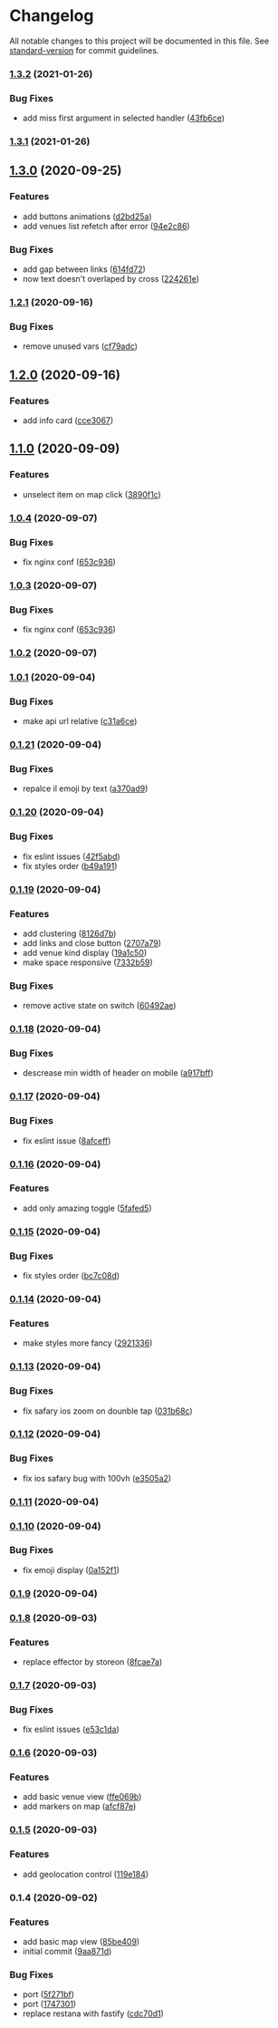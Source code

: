 # Changelog

All notable changes to this project will be documented in this file. See [standard-version](https://github.com/conventional-changelog/standard-version) for commit guidelines.

### [1.3.2](https://github.com/trip-a-trip/web-client-map/compare/v1.3.1...v1.3.2) (2021-01-26)

### Bug Fixes

- add miss first argument in selected handler ([43fb6ce](https://github.com/trip-a-trip/web-client-map/commit/43fb6ce25957e7b0fffa82e036bff8f5020e3754))

### [1.3.1](https://github.com/trip-a-trip/web-client-map/compare/v1.3.0...v1.3.1) (2021-01-26)

## [1.3.0](https://github.com/trip-a-trip/web-client-map/compare/v1.2.1...v1.3.0) (2020-09-25)

### Features

- add buttons animations ([d2bd25a](https://github.com/trip-a-trip/web-client-map/commit/d2bd25a35b3c069cfd9b5189c0ec3ddfa231ceba))
- add venues list refetch after error ([94e2c86](https://github.com/trip-a-trip/web-client-map/commit/94e2c865354d51767178e67b18fc8b65762fcb68))

### Bug Fixes

- add gap between links ([614fd72](https://github.com/trip-a-trip/web-client-map/commit/614fd72b2f0778f4a6abc2ba1e4a438ab62efd54))
- now text doesn't overlaped by cross ([224261e](https://github.com/trip-a-trip/web-client-map/commit/224261e1668d4d791f3f95cfb04f682d04f7129c))

### [1.2.1](https://github.com/trip-a-trip/web-client-map/compare/v1.2.0...v1.2.1) (2020-09-16)

### Bug Fixes

- remove unused vars ([cf79adc](https://github.com/trip-a-trip/web-client-map/commit/cf79adc41aff5022ff75d0a8a7d18457beb74649))

## [1.2.0](https://github.com/trip-a-trip/web-client-map/compare/v1.1.0...v1.2.0) (2020-09-16)

### Features

- add info card ([cce3067](https://github.com/trip-a-trip/web-client-map/commit/cce306724c745970c5f55ff09ae35a9db1be91ef))

## [1.1.0](https://github.com/trip-a-trip/web-client-map/compare/v1.0.4...v1.1.0) (2020-09-09)

### Features

- unselect item on map click ([3890f1c](https://github.com/trip-a-trip/web-client-map/commit/3890f1c4532b11a69f430e285cc54929500f97a6))

### [1.0.4](https://github.com/trip-a-trip/web-client-map/compare/v1.0.2...v1.0.4) (2020-09-07)

### Bug Fixes

- fix nginx conf ([653c936](https://github.com/trip-a-trip/web-client-map/commit/653c936701c08d254c2c9e2c28ba46a9bc9707bf))

### [1.0.3](https://github.com/trip-a-trip/web-client-map/compare/v1.0.2...v1.0.3) (2020-09-07)

### Bug Fixes

- fix nginx conf ([653c936](https://github.com/trip-a-trip/web-client-map/commit/653c936701c08d254c2c9e2c28ba46a9bc9707bf))

### [1.0.2](https://github.com/trip-a-trip/web-client-map/compare/v1.0.1...v1.0.2) (2020-09-07)

### [1.0.1](https://github.com/trip-a-trip/web-client-map/compare/v0.1.21...v1.0.1) (2020-09-04)

### Bug Fixes

- make api url relative ([c31a6ce](https://github.com/trip-a-trip/web-client-map/commit/c31a6ce49ff958f3235bd1c49b163861809707a1))

### [0.1.21](https://github.com/trip-a-trip/web-client-map/compare/v0.1.20...v0.1.21) (2020-09-04)

### Bug Fixes

- repalce il emoji by text ([a370ad9](https://github.com/trip-a-trip/web-client-map/commit/a370ad95f0e133394821d54f4fcaeabf2f0b0257))

### [0.1.20](https://github.com/trip-a-trip/web-client-map/compare/v0.1.19...v0.1.20) (2020-09-04)

### Bug Fixes

- fix eslint issues ([42f5abd](https://github.com/trip-a-trip/web-client-map/commit/42f5abd73621e55f0f5da5f38ca9237c024e8f8e))
- fix styles order ([b49a191](https://github.com/trip-a-trip/web-client-map/commit/b49a191dc51f2a70a91bdee878780e50e69b2119))

### [0.1.19](https://github.com/trip-a-trip/web-client-map/compare/v0.1.18...v0.1.19) (2020-09-04)

### Features

- add clustering ([8126d7b](https://github.com/trip-a-trip/web-client-map/commit/8126d7b596deec809104dc1e8f724e8d5e122528))
- add links and close button ([2707a79](https://github.com/trip-a-trip/web-client-map/commit/2707a79544fd3a547616767a9369cf3f5aa20e80))
- add venue kind display ([19a1c50](https://github.com/trip-a-trip/web-client-map/commit/19a1c507a496fd3804673fa7478edd2bd5f400d7))
- make space responsive ([7332b59](https://github.com/trip-a-trip/web-client-map/commit/7332b59b5efec966cd18290fc9d8cede2a76799b))

### Bug Fixes

- remove active state on switch ([60492ae](https://github.com/trip-a-trip/web-client-map/commit/60492ae6af8b97f070feaf6e013e2453ee113ebc))

### [0.1.18](https://github.com/trip-a-trip/web-client-map/compare/v0.1.17...v0.1.18) (2020-09-04)

### Bug Fixes

- descrease min width of header on mobile ([a917bff](https://github.com/trip-a-trip/web-client-map/commit/a917bff3ce1c027730f226c27a9ce0dda87f269a))

### [0.1.17](https://github.com/trip-a-trip/web-client-map/compare/v0.1.16...v0.1.17) (2020-09-04)

### Bug Fixes

- fix eslint issue ([8afceff](https://github.com/trip-a-trip/web-client-map/commit/8afceff1d89c9fb3cc0c8b625b4f48e67daada50))

### [0.1.16](https://github.com/trip-a-trip/web-client-map/compare/v0.1.15...v0.1.16) (2020-09-04)

### Features

- add only amazing toggle ([5fafed5](https://github.com/trip-a-trip/web-client-map/commit/5fafed57b20b6901a4da937f2eecffb48404aa4a))

### [0.1.15](https://github.com/trip-a-trip/web-client-map/compare/v0.1.14...v0.1.15) (2020-09-04)

### Bug Fixes

- fix styles order ([bc7c08d](https://github.com/trip-a-trip/web-client-map/commit/bc7c08d2bf096bbb262e33393abdbfccbea7d4c8))

### [0.1.14](https://github.com/trip-a-trip/web-client-map/compare/v0.1.13...v0.1.14) (2020-09-04)

### Features

- make styles more fancy ([2921336](https://github.com/trip-a-trip/web-client-map/commit/2921336548b2a4af750f54c119bf82f2d2b071d7))

### [0.1.13](https://github.com/trip-a-trip/web-client-map/compare/v0.1.12...v0.1.13) (2020-09-04)

### Bug Fixes

- fix safary ios zoom on dounble tap ([031b68c](https://github.com/trip-a-trip/web-client-map/commit/031b68cac6bf2acb182eb183a8588dc5deae1492))

### [0.1.12](https://github.com/trip-a-trip/web-client-map/compare/v0.1.11...v0.1.12) (2020-09-04)

### Bug Fixes

- fix ios safary bug with 100vh ([e3505a2](https://github.com/trip-a-trip/web-client-map/commit/e3505a2566f41690e825c97b1cdd3621622e4671))

### [0.1.11](https://github.com/trip-a-trip/web-client-map/compare/v0.1.10...v0.1.11) (2020-09-04)

### [0.1.10](https://github.com/trip-a-trip/web-client-map/compare/v0.1.9...v0.1.10) (2020-09-04)

### Bug Fixes

- fix emoji display ([0a152f1](https://github.com/trip-a-trip/web-client-map/commit/0a152f15b5195a40289756ac9a5ed7b701f8e0d2))

### [0.1.9](https://github.com/trip-a-trip/web-client-map/compare/v0.1.8...v0.1.9) (2020-09-04)

### [0.1.8](https://github.com/trip-a-trip/web-client-map/compare/v0.1.7...v0.1.8) (2020-09-03)

### Features

- replace effector by storeon ([8fcae7a](https://github.com/trip-a-trip/web-client-map/commit/8fcae7a09cd382ec62957389df2d304c255874e7))

### [0.1.7](https://github.com/trip-a-trip/web-client-map/compare/v0.1.6...v0.1.7) (2020-09-03)

### Bug Fixes

- fix eslint issues ([e53c1da](https://github.com/trip-a-trip/web-client-map/commit/e53c1da438623fd8c723bcab681c962ed26332c8))

### [0.1.6](https://github.com/trip-a-trip/web-client-map/compare/v0.1.5...v0.1.6) (2020-09-03)

### Features

- add basic venue view ([ffe069b](https://github.com/trip-a-trip/web-client-map/commit/ffe069be2249dcc1d673c9bda883ed97973851d2))
- add markers on map ([afcf87e](https://github.com/trip-a-trip/web-client-map/commit/afcf87ee4cdd499ea6c6ff47b3207b87f1c6d067))

### [0.1.5](https://github.com/trip-a-trip/web-client-map/compare/v0.1.4...v0.1.5) (2020-09-03)

### Features

- add geolocation control ([119e184](https://github.com/trip-a-trip/web-client-map/commit/119e18482e4ffbc17d0012c8d7a1b347a43a95f8))

### 0.1.4 (2020-09-02)

### Features

- add basic map view ([85be409](https://github.com/trip-a-trip/web-client-map/commit/85be4097cd2857b8262413150835593f4e69b6f1))
- initial commit ([9aa871d](https://github.com/trip-a-trip/web-client-map/commit/9aa871d6017945816e527d7fcbe8dc5757b9788d))

### Bug Fixes

- port ([5f271bf](https://github.com/trip-a-trip/web-client-map/commit/5f271bf1159cbd019ea92be1f966b22337570fa5))
- port ([1747301](https://github.com/trip-a-trip/web-client-map/commit/1747301f6204fdeb8e6af1b4515b4e9f2a145584))
- replace restana with fastify ([cdc70d1](https://github.com/trip-a-trip/web-client-map/commit/cdc70d19e6bd44d2589df34a8d2957336f9be4fd))
